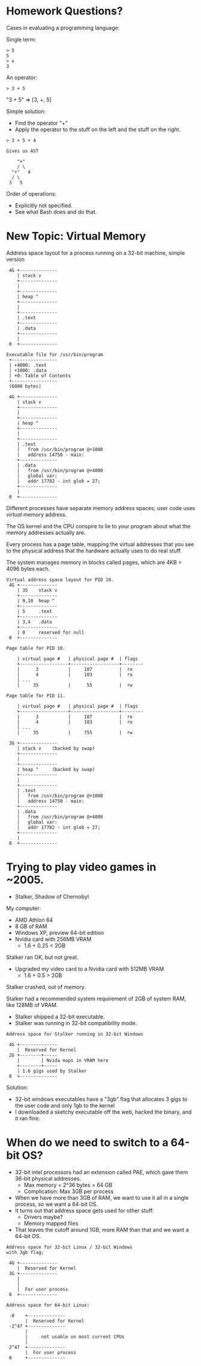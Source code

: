 
# Homework Questions?

Cases in evaluating a programming language:

Single term:

```
> 5
5
> x
3
```

An operator:

```
> 3 + 5
```

"3 + 5" => [3, +, 5]

Simple solution:

 - Find the operator "+"
 - Apply the operator to the stuff on the left
   and the stuff on the right.

```
> 3 + 5 + 4

Gives us AST

    "+"
    / \
  "+"   4
  / \
 3   5
```

Order of operations:

 - Explicitly not specified.
 - See what Bash does and do that.

# New Topic: Virtual Memory

Address space layout for a process running
on a 32-bit machine, simple version

```
 4G +--------------
    | stack v
    +--------------
    |
    +--------------
    | heap ^
    +--------------
    |
    +--------------
    | .text
    +--------------
    | .data
    +--------------
    |
 0  +--------------
```


```
Executable file for /usr/bin/program
 +-----------------
 | +4000: .text
 | +1000: .data
 | +0: Table of Contents 
 +-----------------
 (6000 bytes)
```

```
 4G +--------------
    | stack v
    +--------------
    |
    +--------------
    | heap ^
    +--------------
    |
    +--------------
    | .text
    |   from /usr/bin/program @+1000
    |   address 14750 - main:
    +--------------
    | .data
    |   from /usr/bin/program @+4000
    |   global var: 
    |   addr 17782 - int glob = 27;
    +--------------
    |
 0  +--------------
```

Different processes have separate memory address
spaces; user code uses *virtual* memory address.

The OS kernel and the CPU conspire to lie to your
program about what the memory addresses actually
are.

Every process has a page table, mapping the virtual
addresses that you see to the physical address that
the hardware actually uses to do real stuff.

The system manages memory in blocks called pages,
which are 4KB = 4096 bytes each.


```
Virtual address space layout for PID 10.
 4G +--------------
    | 35    stack v
    +--------------
    | 9,10  heap ^
    +--------------
    | 5     .text
    +--------------
    | 3,4   .data
    +--------------
    | 0     reserved for null
 0  +--------------
 
Page table for PID 10.

    | virtual page #   | physical page #  | flags
    +------------------+------------------+--------
    |      3           |     107          |  ro
    |      4           |     103          |  ro
    | ...    
    |     35           |      55          |  rw

Page table for PID 11.

    | virtual page #   | physical page #  | flags
    +------------------+------------------+--------
    |      3           |     107          |  ro
    |      4           |     103          |  ro
    | ...    
    |     35           |     755          |  rw

```


```
 3G +--------------
    | stack v    (backed by swap)
    +--------------
    |
    +--------------
    | heap ^     (backed by swap)
    +--------------
    |
    +--------------
    | .text
    |   from /usr/bin/program @+1000
    |   address 14750 - main:
    +--------------
    | .data
    |   from /usr/bin/program @+4000
    |   global var: 
    |   addr 17782 - int glob = 27;
    +--------------
    |
 0  +--------------
```

# Trying to play video games in ~2005.

 * Stalker, Shadow of Chernobyl

My computer:

 * AMD Athlon 64
 * 8 GB of RAM
 * Windows XP, preview 64-bit edition
 * Nvidia card with 256MB VRAM
   * 1.6 + 0.25 < 2GB

Stalker ran OK, but not great.

 * Upgraded my video card to a Nvidia card with 512MB VRAM
   * 1.6 + 0.5 > 2GB
 
Stalker crashed, out of memory.

Stalker had a recommended system requirement of
2GB of system RAM, like 128MB of VRAM.

 * Stalker shipped a 32-bit executable.
 * Stalker was running in 32-bit compatibility
   mode.

```
Address space for Stalker running in 32-bit Windows

 4G +--------------
    |  Reserved for Kernel
 2G +--------+-----
    |        | Nvida maps in VRAM here
    +--------+-----
    | 1.6 gigs used by Stalker
 0  +--------------
```

Solution:

 - 32-bit windows executables have a "3gb" flag
   that allocates 3 gigs to the user code and
   only 1gb to the kernel
 - I downloaded a sketchy executable off the web,
   hacked the binary, and it ran fine.

# When do we need to switch to a 64-bit OS?

 - 32-bit intel processors had an extension called
   PAE, which gave them 36-bit physical addresses.
   - Max memory = 2^36 bytes = 64 GB
   - Complication: Max 3GB per process
 - When we have more than 3GB of RAM, we want to use
   it all in a single process, so we want a 64-bit OS.
 - It turns out that address space gets used for other
   stuff:
   - Drivers maybe?
   - Memory mapped files
 - That leaves the cutoff around 1GB, more RAM than
   that and we want a 64-bit OS.

```
Address space for 32-bit Linux / 32-bit Windows 
with 3gb flag;

 4G +--------------
    |  Reserved for Kernel
 3G +--------------
    |
    |
    |  For user process
 0  +--------------
```

```
Address space for 64-bit Linux:

 -0    +--------------
       |  Reserved for Kernel
 -2^47 +--------------
       |
       |     not usable on most current CPUs
       |
 2^47  +--------------
       |  For user process
 0     +--------------
```


